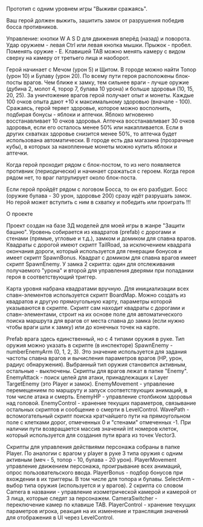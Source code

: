 Прототип с одним уровнем игры "Выживи сражаясь".

Ваш герой должен выжить, зашитить замок от разрушения победив босса противников.

Управление: кнопки W A S D для движения вперёд (назад) и поворота. Удар оружием - левая Ctrl или левая кнопка мышки. Прыжок - пробел. Поменять оружие - E. Клавишей TAB можно менять камеру с видом сверху на камеру от третьего лица и наоборот.

Герой начинает с Мечом (урон 5) и Щитом. В городе можно найти Топор (урон 10) и Булаву (урон 20). По всему пути героя расположены блок-посты врагов. Чем ближе к замку, тем сильнее враги - лучше оружие (дубина 2, молот 4, торор 7, булава 10 урона) и больше здоровья (10, 15, 20, 25). За уничтожение врагов герой получает опыт и монеты. Каждые 100 очков опыта дают +10 к максимальному здоровью (вначале - 100). Сражаясь, герой теряет здоровье, которое можно восполнить, подбирая бонусы - яблоки и аптечки. Яблоко мгновенно восстанавливает 10 очков здоровья. Аптечка восстанавливает 30 очков здоровья, если его осталось менее 50% или накапливается. Если в других схватках здоровье снизится менее 50%, то аптечка будет использована автоматически. В городе есть два магазина (прозрачные кубы), в которых за накопленные монеты можно купить яблоки и аптечки. 

Когда герой проходит рядом с блок-постом, то из него появляется противник (периодически) и начинает сражаться с героем. Когда героя рядом нет, то враг патрулирует около блок-поста.

Если герой пройдёт рядом с логовом Босса, то он его разбудит. Босс (оружие булава - 30 урон, здоровье 200) сразу идёт разрушать замок. Но герой может вступить с ним в схватку и победить или проиграть !!!


О проекте

Проект создан на базе 3Д моделей для моей игры в жанре "Защити башню". Уровень собирается из квадратов (prefab) с дорогами и стенами (прямые, угловые и т.д.), замком и домиком для спавна врагов. Квадраты с дорогой имеют скрипт TailRoad, за исключением квадрата окончания дороги, который используется для генерации бонусов и имеет скрипт SpawnBonus. Квадрат с домиком для спавна врагов имеет скрипт SpawnEnemy. У замка 2 скрипта: один для отслеживания получаемого "урона" и второй для управления дверями при попадании героя в соответствующий триггер. 

Карта уровня набрана квадратами вручную. Для инициализации всех спавн-элементов используется скрипт BoardMap. Можно создать из квадратов и другую прямоугольную карту, параметры которой указываются в скрипте. Скрипт сам находит квадраты с дорогами и спавн-элементами, строит на их основе поле для автоматического поиска маршрута для врагов от места спавна до замка (если нужно чтобы враги шли к замку) или до конечных точек на карте.

Prefab врага здесь единственный, но с 4 типами оружия в руке. Тип оружия можно указать в скрипте (в инспекторе) SpawnEnemy - numberEnemyArm (0, 1, 2, 3). Это значение используется для задания частоты спавна врагов и вычисления параметров врагов (HP, урон, радиус обнаружения). Выбранный тип оружия становится активным, остальные - выключены. Скрипты для врагов лежат в папке "Enemy". EnemyAttack - поиск целей для атаки, принадлежащих к Layer TargetEnemy (это Player и замок). EnemyMovement - управление перемещением по маршруту и запуск соответствующих анимаций, в том числе атака и смерть. EnemyHP - управление столбиком здоровья над головой. EnemyControl - хранение текущих параметров, связывание остальных скриптов и сообщение о смерти в LevelControl. WavePath - вспомогательный скрипт поиска кратчайшего пути на прямоугольном поле с клетками дорог, отмеченных 0 и "стенами" отмеченных -1. При наличии пути возвращается массив значений int номеров клеток, который используется для создания пути врага из точек Vector3.

Скрипты для управления действиями персонажа собраны в папке Player. По аналогии с врагом у player в руке 3 типа оружия с одним активным (меч - 5, топор - 10, булава - 20 урон). PlayerMovement управление движением персонажа, проигрывание всех анимаций, опрос пользовательского ввода. PlayerBonus - подбор бонусов при вхождении в их триггеры. В том числе для топора и булавы. SelectArm - выбор типа оружия (используется и у врагов). 2 скрипта со словом Camera в названии - управление изометрической камерой и камерой от 3 лица, которые следят за персонажем. CameraSwitcher - переключение камер по клавише TAB. PlayerControl - хранение текущих параметров игрока, реакция на их изменение и трансляция значений для отображения в UI через LevelControl.

